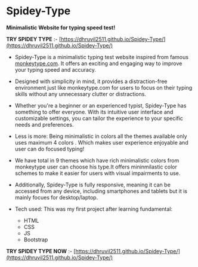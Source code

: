 # Spidey-Type
__Minimalistic Website for typing speed test!__ 

**TRY SPIDEY TYPE** :- [https://dhruvil2511.github.io/Spidey-Type/](https://dhruvil2511.github.io/Spidey-Type/) 

- Spidey-Type is a minimalistic typing test website inspired from famous [monkeytype.com](https://www.monkeytype.com). It offers an exciting and engaging way to improve your typing speed and accuracy. 

- Designed with simplicity in mind, it provides a distraction-free environment just like monkeytype.com for users to focus on their typing skills without any unnecessary clutter or distractions.

- Whether you're a beginner or an experienced typist, Spidey-Type has something to offer everyone. With its intuitive user interface and customizable settings, you can tailor the experience to your specific needs and preferences.

- Less is more: Being minimalistic in colors all the themes available only uses maximum 4 colors . Which makes user experience enjoyable and user can do focused typing! 
- We have total in 9 themes which have rich minimalistic colors from monkeytype user can choose his type.It offers mininmilastic color schemes to make it easier for users with visual impairments to use.
- Additionally, Spidey-Type is fully responsive, meaning it can be accessed from any device, including smartphones and tablets but it is mainly focues for desktop/laptop.
- Tech used:
   This was my first project after learning fundamental:
    - HTML
    - CSS
    - JS
    - Bootstrap
    
   
 **TRY SPIDEY TYPE NOW** :- [https://dhruvil2511.github.io/Spidey-Type/](https://dhruvil2511.github.io/Spidey-Type/) 


